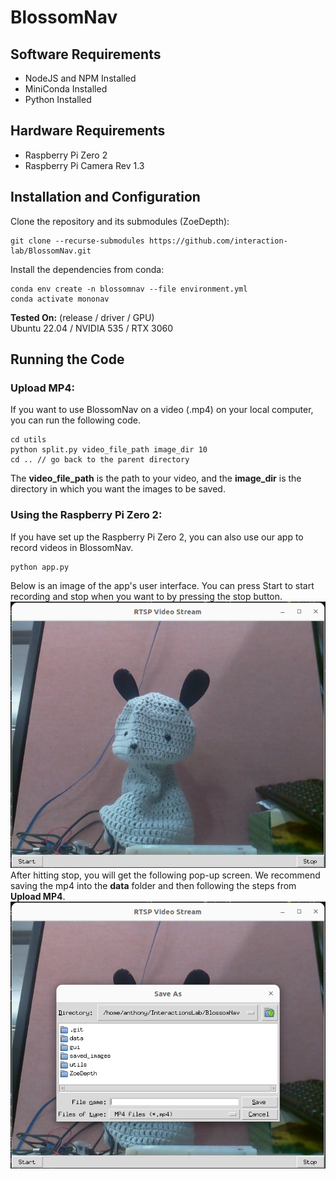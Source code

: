 # BlossomNav
## Software Requirements
- NodeJS and NPM Installed
- MiniConda Installed
- Python Installed

## Hardware Requirements
- Raspberry Pi Zero 2
- Raspberry Pi Camera Rev 1.3

## Installation and Configuration
Clone the repository and its submodules (ZoeDepth):
```
git clone --recurse-submodules https://github.com/interaction-lab/BlossomNav.git
```
Install the dependencies from conda:
```
conda env create -n blossomnav --file environment.yml
conda activate mononav
```
**Tested On:** (release / driver / GPU)
<br />Ubuntu 22.04 / NVIDIA 535 / RTX 3060

## Running the Code
### Upload MP4:
If you want to use BlossomNav on a video (.mp4) on your local computer, you can run the following code.
```
cd utils
python split.py video_file_path image_dir 10
cd .. // go back to the parent directory
```
The **video_file_path** is the path to your video, and the **image_dir** is the directory in which you want the images to be saved. 
<br />
### Using the Raspberry Pi Zero 2:
If you have set up the Raspberry Pi Zero 2, you can also use our app to record videos in BlossomNav.
```
python app.py
```
Below is an image of the app's user interface. You can press Start to start recording and stop when you want to by pressing the stop button.
<br />![Alt text](./_README/gui.png?raw=true "GUI")
<br />After hitting stop, you will get the following pop-up screen. We recommend saving the mp4 into the **data** folder and then following the steps from **Upload MP4**.
<br />![Alt text](./_README/savescreen.png?raw=true "Save Screen")
